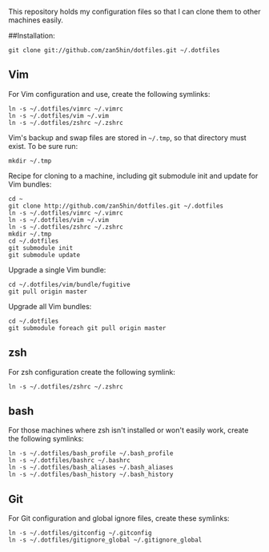 This repository holds my configuration files so that I can clone them to other machines
easily.

##Installation:

    git clone git://github.com/zan5hin/dotfiles.git ~/.dotfiles

## Vim
For Vim configuration and use, create the following symlinks:

    ln -s ~/.dotfiles/vimrc ~/.vimrc
    ln -s ~/.dotfiles/vim ~/.vim
    ln -s ~/.dotfiles/zshrc ~/.zshrc

Vim's backup and swap files are stored in `~/.tmp`, so that directory must exist. To be sure run:

    mkdir ~/.tmp

Recipe for cloning to a machine, including git submodule init and update for
Vim bundles:

    cd ~
    git clone http://github.com/zan5hin/dotfiles.git ~/.dotfiles
    ln -s ~/.dotfiles/vimrc ~/.vimrc
    ln -s ~/.dotfiles/vim ~/.vim
    ln -s ~/.dotfiles/zshrc ~/.zshrc
    mkdir ~/.tmp
    cd ~/.dotfiles
    git submodule init
    git submodule update

Upgrade a single Vim bundle:

    cd ~/.dotfiles/vim/bundle/fugitive
    git pull origin master

Upgrade all Vim bundles:

    cd ~/.dotfiles
    git submodule foreach git pull origin master

## zsh
For zsh configuration create the following symlink:

    ln -s ~/.dotfiles/zshrc ~/.zshrc

## bash
For those machines where zsh isn't installed or won't easily work, create the
following symlinks:

    ln -s ~/.dotfiles/bash_profile ~/.bash_profile
    ln -s ~/.dotfiles/bashrc ~/.bashrc
    ln -s ~/.dotfiles/bash_aliases ~/.bash_aliases
    ln -s ~/.dotfiles/bash_history ~/.bash_history

## Git
For Git configuration and global ignore files, create these symlinks:

    ln -s ~/.dotfiles/gitconfig ~/.gitconfig
    ln -s ~/.dotfiles/gitignore_global ~/.gitignore_global


